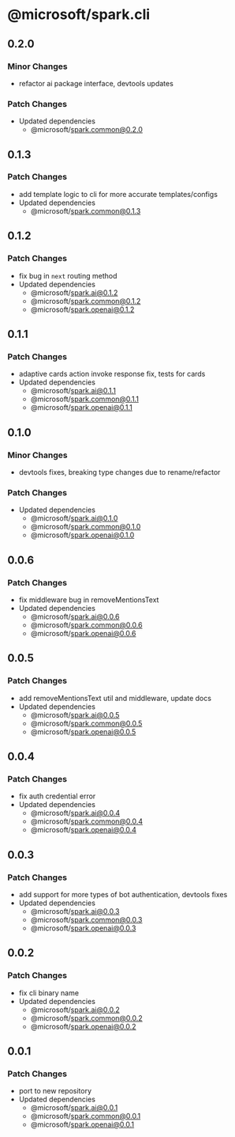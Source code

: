 # @microsoft/spark.cli

## 0.2.0

### Minor Changes

- refactor ai package interface, devtools updates

### Patch Changes

- Updated dependencies
    - @microsoft/spark.common@0.2.0

## 0.1.3

### Patch Changes

- add template logic to cli for more accurate templates/configs
- Updated dependencies
    - @microsoft/spark.common@0.1.3

## 0.1.2

### Patch Changes

- fix bug in `next` routing method
- Updated dependencies
    - @microsoft/spark.ai@0.1.2
    - @microsoft/spark.common@0.1.2
    - @microsoft/spark.openai@0.1.2

## 0.1.1

### Patch Changes

- adaptive cards action invoke response fix, tests for cards
- Updated dependencies
    - @microsoft/spark.ai@0.1.1
    - @microsoft/spark.common@0.1.1
    - @microsoft/spark.openai@0.1.1

## 0.1.0

### Minor Changes

- devtools fixes, breaking type changes due to rename/refactor

### Patch Changes

- Updated dependencies
    - @microsoft/spark.ai@0.1.0
    - @microsoft/spark.common@0.1.0
    - @microsoft/spark.openai@0.1.0

## 0.0.6

### Patch Changes

- fix middleware bug in removeMentionsText
- Updated dependencies
    - @microsoft/spark.ai@0.0.6
    - @microsoft/spark.common@0.0.6
    - @microsoft/spark.openai@0.0.6

## 0.0.5

### Patch Changes

- add removeMentionsText util and middleware, update docs
- Updated dependencies
    - @microsoft/spark.ai@0.0.5
    - @microsoft/spark.common@0.0.5
    - @microsoft/spark.openai@0.0.5

## 0.0.4

### Patch Changes

- fix auth credential error
- Updated dependencies
    - @microsoft/spark.ai@0.0.4
    - @microsoft/spark.common@0.0.4
    - @microsoft/spark.openai@0.0.4

## 0.0.3

### Patch Changes

- add support for more types of bot authentication, devtools fixes
- Updated dependencies
    - @microsoft/spark.ai@0.0.3
    - @microsoft/spark.common@0.0.3
    - @microsoft/spark.openai@0.0.3

## 0.0.2

### Patch Changes

- fix cli binary name
- Updated dependencies
    - @microsoft/spark.ai@0.0.2
    - @microsoft/spark.common@0.0.2
    - @microsoft/spark.openai@0.0.2

## 0.0.1

### Patch Changes

- port to new repository
- Updated dependencies
    - @microsoft/spark.ai@0.0.1
    - @microsoft/spark.common@0.0.1
    - @microsoft/spark.openai@0.0.1
